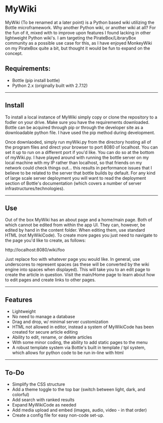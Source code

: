 # MyWiki

MyWiki (To be renamed at a later point) is a Python based wiki utilizing the Bottle microframework. Why another Python wiki, or another wiki at all? For the fun of it, mixed with to improve upon features I found lacking in other lightweight Python wiki's. I am targeting the PirateBox/LibraryBox community as a possible use case for this, as I have enjoyed MonkeyWiki on my PirateBox quite a bit, but thought it would be fun to expand on the concept.

Requirements:
---------------
- Bottle (pip install bottle)
- Python 2.x (originally built with 2.7.12)

--------------------------------------------------------
Install
--------------------------------------------------------

To install a local instance of MyWiki simply copy or clone the repository to a fodler on your drive. Make sure you have the requirements downloaded. Bottle can be acquired through pip or through the developer site as a downloadable python file. I have used the pip method during development.

Once downlaoded, simply run myWiki.py from the directory hosting all of the program files and direct your browser to port 8080 of localhost. You can set it up to run on a different port if you'd like. You can do so at the bottom of myWiki.py. I have played around with running the bottle server on my local machine with my IP rather than localhost, so that friends on my network could check things out... this results in performance issues that I believe to be related to the server that bottle builds by default. For any kind of large scale server deployment you will want to read the deployment section of Bottle's documentation (which covers a number of server infrastructures/technologies).



--------------------------------------------------------
Use
--------------------------------------------------------

Out of the box MyWiki has an about page and a home/main page. Both of which cannot be edited from within the app UI. They can, however, be edited by hand in the content folder. When editing them, use standard HTML (not MyWikiCode). To create more pages you just need to navigate to the page you'd like to create, as follows:

http://localhost:8080/wiki/foo

Just replace foo with whatever page you would like. In general, use underscores to represent spaces (as these will be converted by the wiki engine into spaces when displayed). This will take you to an edit page to create the article in question. Visit the main/Home page to learn about how to edit pages and create links to other pages.



--------------------------------------------------------
Features
--------------------------------------------------------

- Lightweight
- No need to manage a database
- Drag and drop, w/ minimal server customization
- HTML not allowed in editor, instead a system of MyWikiCode has been created for secure article editing
- Ability to edit, rename, or delete articles
- With some minor coding, the ability to add static pages to the menu
- A robust template system via Bottle's built in template / tpl system, which allows for python code to be run in-line with html



--------------------------------------------------------
To-Do
--------------------------------------------------------

- Simplify the CSS structure
- Add a theme toggle to the top bar (switch between light, dark, and colorful)
- Add search with ranked results
- Expand MyWikiCode as needed
- Add media upload and embed (images, audio, video - in that order)
- Create a config file for easy non-code set-up.
